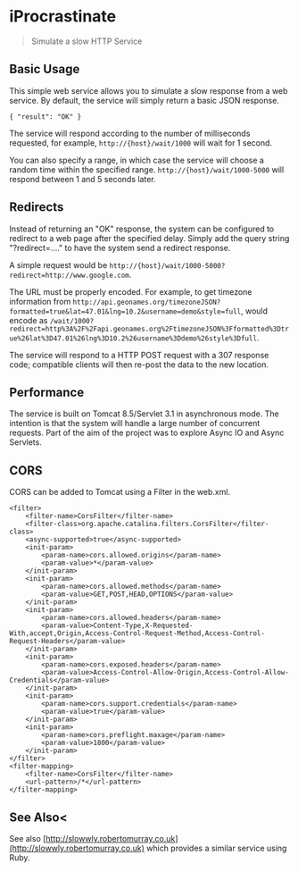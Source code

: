 # iProcrastinate
<blockquote>Simulate a slow HTTP Service</blockquote>

## Basic Usage
This simple web service allows you to simulate a slow response from a web service.
By default, the service will simply return a basic JSON response.


    { "result": "OK" }


The service will respond according to the number of milliseconds requested, for example,
`http://{host}/wait/1000` will wait for 1 second.



You can also specify a range, in which case the service will choose a random time within the specified range.
`http://{host}/wait/1000-5000` will respond between 1 and 5 seconds
later.

## Redirects
Instead of returning an "OK" response, the system can be configured to redirect to a web page after the specified delay.
Simply add the query string "?redirect=...." to have the system send a redirect response.

A simple request would be `http://{host}/wait/1000-5000?redirect=http://www.google.com`.

The URL must be properly encoded.  For example, to get timezone information from `http://api.geonames.org/timezoneJSON?formatted=true&lat=47.01&lng=10.2&username=demo&style=full`,
would encode as `/wait/1000?redirect=http%3A%2F%2Fapi.geonames.org%2FtimezoneJSON%3Fformatted%3Dtrue%26lat%3D47.01%26lng%3D10.2%26username%3Ddemo%26style%3Dfull`.

The service will respond to a HTTP POST request with a 307 response code; compatible clients will then re-post
the data to the new location.

## Performance
The service is built on Tomcat 8.5/Servlet 3.1 in asynchronous mode. The intention is that the system will handle
a large number of concurrent requests.  Part of the aim of the project was to explore Async IO and Async
Servlets.

## CORS
CORS can be added to Tomcat using a Filter in the web.xml.


    <filter>
        <filter-name>CorsFilter</filter-name>
        <filter-class>org.apache.catalina.filters.CorsFilter</filter-class>
        <async-supported>true</async-supported>
        <init-param>
            <param-name>cors.allowed.origins</param-name>
            <param-value>*</param-value>
        </init-param>
        <init-param>
            <param-name>cors.allowed.methods</param-name>
            <param-value>GET,POST,HEAD,OPTIONS</param-value>
        </init-param>
        <init-param>
            <param-name>cors.allowed.headers</param-name>
            <param-value>Content-Type,X-Requested-With,accept,Origin,Access-Control-Request-Method,Access-Control-Request-Headers</param-value>
        </init-param>
        <init-param>
            <param-name>cors.exposed.headers</param-name>
            <param-value>Access-Control-Allow-Origin,Access-Control-Allow-Credentials</param-value>
        </init-param>
        <init-param>
            <param-name>cors.support.credentials</param-name>
            <param-value>true</param-value>
        </init-param>
        <init-param>
            <param-name>cors.preflight.maxage</param-name>
            <param-value>1800</param-value>
        </init-param>
    </filter>
    <filter-mapping>
        <filter-name>CorsFilter</filter-name>
        <url-pattern>/*</url-pattern>
    </filter-mapping>



## See Also<
See also [http://slowwly.robertomurray.co.uk](http://slowwly.robertomurray.co.uk) which provides a
similar service using Ruby.
